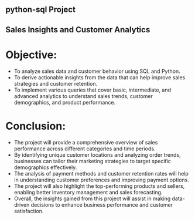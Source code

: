 ## python-sql Project
## Sales Insights and Customer Analytics

# Objective:
- To analyze sales data and customer behavior using SQL and Python.
- To derive actionable insights from the data that can help improve sales strategies and customer retention.
- To implement various queries that cover basic, intermediate, and advanced analytics to understand sales trends, customer demographics, and product performance.

# Conclusion:
- The project will provide a comprehensive overview of sales performance across different categories and time periods.
- By identifying unique customer locations and analyzing order trends, businesses can tailor their marketing strategies to target specific demographics effectively.
- The analysis of payment methods and customer retention rates will help in understanding customer preferences and improving payment options.
- The project will also highlight the top-performing products and sellers, enabling better inventory management and sales forecasting.
- Overall, the insights gained from this project will assist in making data-driven decisions to enhance business performance and customer satisfaction.
